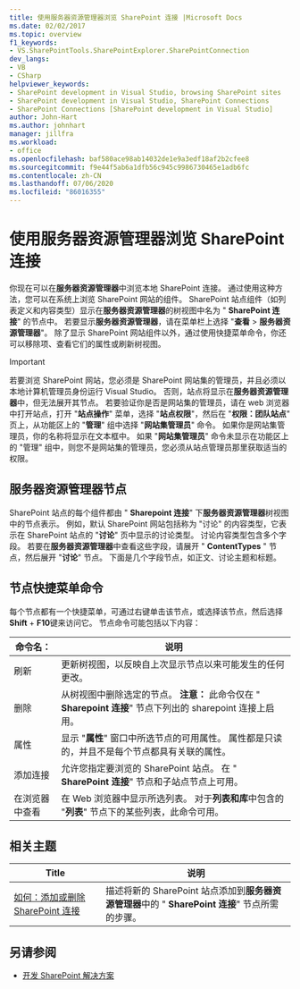 ```yaml
---
title: 使用服务器资源管理器浏览 SharePoint 连接 |Microsoft Docs
ms.date: 02/02/2017
ms.topic: overview
f1_keywords:
- VS.SharePointTools.SharePointExplorer.SharePointConnection
dev_langs:
- VB
- CSharp
helpviewer_keywords:
- SharePoint development in Visual Studio, browsing SharePoint sites
- SharePoint development in Visual Studio, SharePoint Connections
- SharePoint Connections [SharePoint development in Visual Studio]
author: John-Hart
ms.author: johnhart
manager: jillfra
ms.workload:
- office
ms.openlocfilehash: baf580ace98ab14032de1e9a3edf18af2b2cfee8
ms.sourcegitcommit: f9e44f5ab6a1dfb56c945c9986730465e1adb6fc
ms.contentlocale: zh-CN
ms.lasthandoff: 07/06/2020
ms.locfileid: "86016355"
---
```

# <a name="browse-sharepoint-connections-by-using-server-explorer"></a>使用服务器资源管理器浏览 SharePoint 连接
  你现在可以在**服务器资源管理器**中浏览本地 SharePoint 连接。 通过使用这种方法，您可以在系统上浏览 SharePoint 网站的组件。 SharePoint 站点组件（如列表定义和内容类型）显示在**服务器资源管理器**的树视图中名为 " **SharePoint 连接**" 的节点中。 若要显示**服务器资源管理器**，请在菜单栏上选择 "**查看**  >  **服务器资源管理器**"。 除了显示 SharePoint 网站组件以外，通过使用快捷菜单命令，你还可以移除项、查看它们的属性或刷新树视图。

> [!IMPORTANT]
> 若要浏览 SharePoint 网站，您必须是 SharePoint 网站集的管理员，并且必须以本地计算机管理员身份运行 Visual Studio。 否则，站点将显示在**服务器资源管理器**中，但无法展开其节点。 若要验证你是否是网站集的管理员，请在 web 浏览器中打开站点，打开 "**站点操作**" 菜单，选择 "**站点权限**"，然后在 "**权限：团队站点**" 页上，从功能区上的 "**管理**" 组中选择 "**网站集管理员**" 命令。 如果你是网站集管理员，你的名称将显示在文本框中。 如果 "**网站集管理员**" 命令未显示在功能区上的 "管理" 组中，则您不是网站集的管理员，您必须从站点管理员那里获取适当的权限。

## <a name="server-explorer-nodes"></a>服务器资源管理器节点
 SharePoint 站点的每个组件都由 " **Sharepoint 连接**" 下**服务器资源管理器**树视图中的节点表示。 例如，默认 SharePoint 网站包括称为 "讨论" 的内容类型，它表示在 SharePoint 站点的 "**讨论**" 页中显示的讨论类型。 讨论内容类型包含多个字段。 若要在**服务器资源管理器**中查看这些字段，请展开 " **ContentTypes** " 节点，然后展开 "**讨论**" 节点。 下面是几个字段节点，如正文、讨论主题和标题。

## <a name="node-shortcut-menu-commands"></a>节点快捷菜单命令
 每个节点都有一个快捷菜单，可通过右键单击该节点，或选择该节点，然后选择**Shift** + **F10**键来访问它。 节点命令可能包括以下内容：

|命令名：|说明|
|------------------|-----------------|
|刷新|更新树视图，以反映自上次显示节点以来可能发生的任何更改。|
|删除|从树视图中删除选定的节点。 **注意：** 此命令仅在 " **Sharepoint 连接**" 节点下列出的 sharepoint 连接上启用。|
|属性|显示 "**属性**" 窗口中所选节点的可用属性。 属性都是只读的，并且不是每个节点都具有关联的属性。|
|添加连接|允许您指定要浏览的 SharePoint 站点。 在 " **SharePoint 连接**" 节点和子站点节点上可用。|
|在浏览器中查看|在 Web 浏览器中显示所选列表。 对于**列表和库**中包含的 "**列表**" 节点下的某些列表，此命令可用。|

## <a name="related-topics"></a>相关主题

|Title|说明|
|-----------|-----------------|
|[如何：添加或删除 SharePoint 连接](../sharepoint/how-to-add-or-remove-sharepoint-connections.md)|描述将新的 SharePoint 站点添加到**服务器资源管理器**中的 " **SharePoint 连接**" 节点所需的步骤。|

## <a name="see-also"></a>另请参阅
- [开发 SharePoint 解决方案](../sharepoint/developing-sharepoint-solutions.md)
